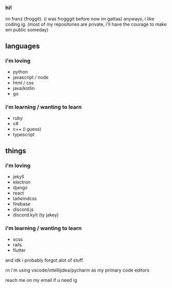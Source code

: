 ### hi!
im franz (froggit). (i was frogggit before now im gattaa) anyways,
i like coding ig.
(most of my repositories are private, i'll have the courage to make em public someday)

## languages 
### i'm loving
- python
- javascript / node
- html / css
- java/kotlin
- go

### i'm learning / wanting to learn
- ruby
- c#
- c++ (i guess)
- typescript

## things
### i'm loving
- jekyll
- electron
- django
- react
- tailwindcss
- firebase
- discord.js
- discord.kyìt (ty jakey)

### i'm learning / wanting to learn
- scss
- rails
- flutter

and idk i probably forgot alot of stuff.


rn i'm using vscode/intellijidea/pycharm as my primary code editors 

reach me on my email if u need ig


<!--
**frogggit/frogggit** is a ✨ _special_ ✨ repository because its `README.md` (this file) appears on your GitHub profile.

Here are some ideas to get you started:

- 🔭 I’m currently working on ...
- 🌱 I’m currently learning ...
- 👯 I’m looking to collaborate on ...
- 🤔 I’m looking for help with ...
- 💬 Ask me about ...
- 📫 How to reach me: ...
- 😄 Pronouns: ...
- ⚡ Fun fact: ...
-->
